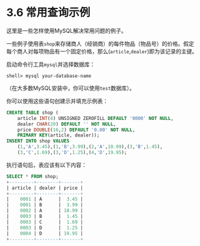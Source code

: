 # 3.6 常用查询示例
这里是一些怎样使用MySQL解决常用问题的例子。

一些例子使用表`shop`来存储商人（经销商）的每件物品（物品号）的价格。假定每个商人对每项物品有一个固定价格，那么(`article`,`dealer`)即为该记录的主键。

启动命令行工具`mysql`并选择数据库：
```
shell> mysql your-database-name
```

（在大多数MySQL安装中，你可以使用`test`数据库）。

你可以使用这些语句创建示并填充示例表：
```SQL
CREATE TABLE shop (
    article INT(4) UNSIGNED ZEROFILL DEFAULT '0000' NOT NULL,
    dealer CHAR(20) DEFAULT '' NOT NULL,
    price DOUBLE(16,2) DEFAULT '0.00' NOT NULL,
    PRIMARY KEY(article, dealer));
INSERT INTO shop VALUES
    (1,'A',3.45),(1,'B',3.99),(2,'A',10.99),(3,'B',1.45),
    (3,'C',1.69),(3,'D',1.25),(4,'D',19.95);
```
执行语句后，表应该有以下内容：
```SQL
SELECT * FROM shop;
+---------+--------+-------+
| article | dealer | price |
+---------+--------+-------+
|    0001 | A      |  3.45 |
|    0001 | B      |  3.99 |
|    0002 | A      | 10.99 |
|    0003 | B      |  1.45 |
|    0003 | C      |  1.69 |
|    0003 | D      |  1.25 |
|    0004 | D      | 19.95 |
+---------+--------+-------+
```
